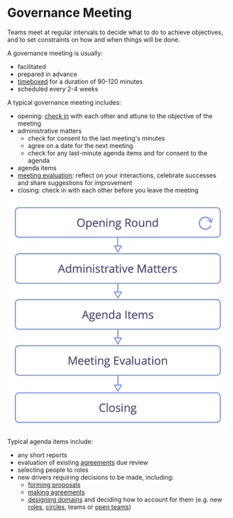 # Governance Meeting

<summary>
Teams meet at regular intervals to decide what to do to achieve objectives, and to set constraints on how and when things will be done.
</summary>

A governance meeting is usually:

-   facilitated
-   prepared in advance
-   [timeboxed](section:timebox-activities) for a duration of 90-120 minutes
-   scheduled every 2-4 weeks

A typical governance meeting includes:

-   opening: [check in](section:check-in) with each other and attune to the objective of the meeting
-   administrative matters
    -   check for consent to the last meeting's minutes
    -   agree on a date for the next meeting
    -   check for any last-minute agenda items and for consent to the agenda
-   agenda items
-   [meeting evaluation](section:evaluate-meetings): reflect on your interactions, celebrate successes and share suggestions for improvement
-   closing: check in with each other before you leave the meeting

![Phases of a governance meeting](img/meetings/governance-meeting.png)

Typical agenda items include:

-   any short reports
-   evaluation of existing [agreements](glossary:agreement) due review
-   selecting people to roles
-   new drivers requiring decisions to be made, including:
    -   [forming proposals](section:co-create-proposals)
    -   [making agreements](section:consent-decision-making)
    -   [designing domains](section:clarify-and-develop-domains) and deciding how to account for them (e.g. new [roles](section:role), [circles](section:circle), teams or [open teams](section:open-team))


